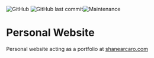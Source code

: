 ![GitHub](https://img.shields.io/github/license/shanearcaro/shanearcaro.github.io) ![GitHub last commit](https://img.shields.io/github/last-commit/shanearcaro/shanearcaro.github.io)![Maintenance](https://img.shields.io/maintenance/yes/2020)

# Personal Website 

Personal website acting as a portfolio at [shanearcaro.com](http://shanearcaro.com/)
